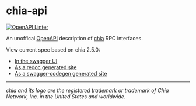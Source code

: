 # chia-api

[![OpenAPI Linter](https://github.com/dkackman/chia-api/actions/workflows/linter.yaml/badge.svg)](https://github.com/dkackman/chia-api/actions/workflows/linter.yaml)

An unoffical [OpenAPI](https://www.openapis.org/) description of [chia](https://github.com/Chia-Network/chia-blockchain) RPC interfaces.

View current spec based on chia 2.5.0:

- [In the swagger UI](https://dkackman.github.io/chia-api/?urls.primaryName=Full%20Node)
- [As a redoc generated site](https://dkackman.github.io/chia-api/redoc/)
- [As a swagger-codegen generated site](https://dkackman.github.io/chia-api/static/)

___

_chia and its logo are the registered trademark or trademark of Chia Network, Inc. in the United States and worldwide._
